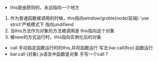 - this是由原则的，永远指向一个地方
 1. 作为普通函数被调用的时候，this指向window/groble(node/前端)
 'use strict'严格模式下 指向undifiend
 2. 当this方法作为对象的方法被调用是 this指向这个对象
 3. 被new的方式运行时，this指向实例化后的对象 

- call 手动指定函数运行时的this,并将函数运行
   写法:bar.call(foo) 函数运行
- bar.call (对象) 
 js语言中函数是对象
 手写一个call ? 
 
